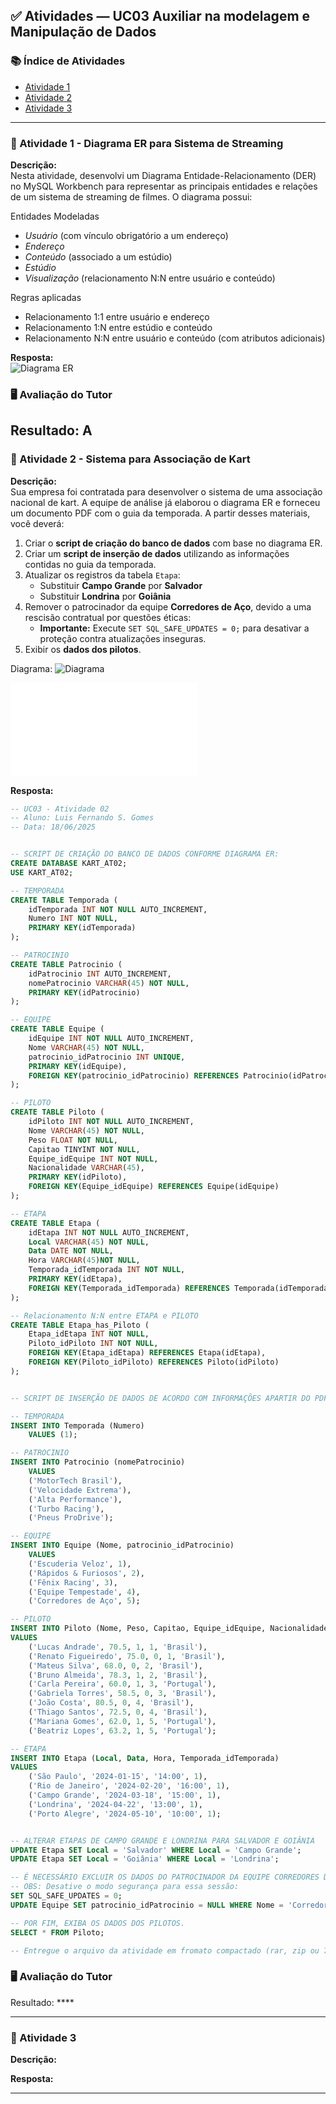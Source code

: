 
## ✅ Atividades — UC03 Auxiliar na modelagem e Manipulação de Dados


### 📚 Índice de Atividades
- [Atividade 1](#-atividade-1---diagrama-er-para-sistema-de-streaming)
- [Atividade 2](#-atividade-2---sistema-para-associação-de-kart)
- [Atividade 3](#-atividade-3)

---

### 📝 Atividade 1 - Diagrama ER para Sistema de Streaming

**Descrição:**  
Nesta atividade, desenvolvi um Diagrama Entidade-Relacionamento (DER) no MySQL Workbench para representar as principais entidades e relações de um sistema de streaming de filmes.
O diagrama possui:

Entidades Modeladas
- *Usuário* (com vínculo obrigatório a um endereço)
- *Endereço*
- *Conteúdo* (associado a um estúdio)
- *Estúdio*
- *Visualização* (relacionamento N:N entre usuário e conteúdo)

Regras aplicadas
- Relacionamento 1:1 entre usuário e endereço  
- Relacionamento 1:N entre estúdio e conteúdo  
- Relacionamento N:N entre usuário e conteúdo (com atributos adicionais)

**Resposta:**  
![Diagrama ER](Atividade01_DER.png)


### 🖥️ Avaliação do Tutor

Resultado: **A**
---

### 📝 Atividade 2 - Sistema para Associação de Kart

**Descrição:**  
Sua empresa foi contratada para desenvolver o sistema de uma associação nacional de kart. A equipe de análise já elaborou o diagrama ER e forneceu um documento PDF com o guia da temporada. A partir desses materiais, você deverá:

1. Criar o **script de criação do banco de dados** com base no diagrama ER.
2. Criar um **script de inserção de dados** utilizando as informações contidas no guia da temporada.
3. Atualizar os registros da tabela `Etapa`:
   - Substituir **Campo Grande** por **Salvador**
   - Substituir **Londrina** por **Goiânia**
4. Remover o patrocinador da equipe **Corredores de Aço**, devido a uma rescisão contratual por questões éticas:
   - **Importante:** Execute `SET SQL_SAFE_UPDATES = 0;` para desativar a proteção contra atualizações inseguras.
5. Exibir os **dados dos pilotos**.

Diagrama:
![Diagrama](Atividade02.png)

![PDF](atividade2_guia_da_temporada_de_kart.pdf)


**Resposta:**  

```sql
-- UC03 - Atividade 02
-- Aluno: Luis Fernando S. Gomes
-- Data: 18/06/2025


-- SCRIPT DE CRIAÇÃO DO BANCO DE DADOS CONFORME DIAGRAMA ER:
CREATE DATABASE KART_AT02;
USE KART_AT02;

-- TEMPORADA
CREATE TABLE Temporada (
	idTemporada INT NOT NULL AUTO_INCREMENT,
    Numero INT NOT NULL,
    PRIMARY KEY(idTemporada)
);

-- PATROCINIO
CREATE TABLE Patrocinio (
	idPatrocinio INT AUTO_INCREMENT,
    nomePatrocinio VARCHAR(45) NOT NULL,
    PRIMARY KEY(idPatrocinio)
);

-- EQUIPE
CREATE TABLE Equipe (
	idEquipe INT NOT NULL AUTO_INCREMENT,
    Nome VARCHAR(45) NOT NULL,
    patrocinio_idPatrocinio INT UNIQUE,
    PRIMARY KEY(idEquipe),
    FOREIGN KEY(patrocinio_idPatrocinio) REFERENCES Patrocinio(idPatrocinio)
);

-- PILOTO
CREATE TABLE Piloto (
	idPiloto INT NOT NULL AUTO_INCREMENT,
    Nome VARCHAR(45) NOT NULL,
    Peso FLOAT NOT NULL,
    Capitao TINYINT NOT NULL,
    Equipe_idEquipe INT NOT NULL,
    Nacionalidade VARCHAR(45),
    PRIMARY KEY(idPiloto),
    FOREIGN KEY(Equipe_idEquipe) REFERENCES Equipe(idEquipe)
);

-- ETAPA
CREATE TABLE Etapa (
	idEtapa INT NOT NULL AUTO_INCREMENT,
    Local VARCHAR(45) NOT NULL,
    Data DATE NOT NULL,
    Hora VARCHAR(45)NOT NULL,
    Temporada_idTemporada INT NOT NULL,
    PRIMARY KEY(idEtapa),
    FOREIGN KEY(Temporada_idTemporada) REFERENCES Temporada(idTemporada)
);

-- Relacionamento N:N entre ETAPA e PILOTO
CREATE TABLE Etapa_has_Piloto (
	Etapa_idEtapa INT NOT NULL,
    Piloto_idPiloto INT NOT NULL,
    FOREIGN KEY(Etapa_idEtapa) REFERENCES Etapa(idEtapa),
    FOREIGN KEY(Piloto_idPiloto) REFERENCES Piloto(idPiloto)
);


-- SCRIPT DE INSERÇÃO DE DADOS DE ACORDO COM INFORMAÇÕES APARTIR DO PDF

-- TEMPORADA
INSERT INTO Temporada (Numero)
	VALUES (1);

-- PATROCINIO
INSERT INTO Patrocinio (nomePatrocinio)
	VALUES
	('MotorTech Brasil'),
	('Velocidade Extrema'),
	('Alta Performance'),
	('Turbo Racing'),
	('Pneus ProDrive');

-- EQUIPE
INSERT INTO Equipe (Nome, patrocinio_idPatrocinio)
	VALUES
	('Escuderia Veloz', 1),
	('Rápidos & Furiosos', 2),
	('Fênix Racing', 3),
	('Equipe Tempestade', 4),
	('Corredores de Aço', 5);

-- PILOTO
INSERT INTO Piloto (Nome, Peso, Capitao, Equipe_idEquipe, Nacionalidade)
VALUES
	('Lucas Andrade', 70.5, 1, 1, 'Brasil'),
	('Renato Figueiredo', 75.0, 0, 1, 'Brasil'),
	('Mateus Silva', 68.0, 0, 2, 'Brasil'),
	('Bruno Almeida', 78.3, 1, 2, 'Brasil'),
	('Carla Pereira', 60.0, 1, 3, 'Portugal'),
	('Gabriela Torres', 58.5, 0, 3, 'Brasil'),
	('João Costa', 80.5, 0, 4, 'Brasil'),
	('Thiago Santos', 72.5, 0, 4, 'Brasil'),
	('Mariana Gomes', 62.0, 1, 5, 'Portugal'),
	('Beatriz Lopes', 63.2, 1, 5, 'Portugal');

-- ETAPA
INSERT INTO Etapa (Local, Data, Hora, Temporada_idTemporada)
VALUES
	('São Paulo', '2024-01-15', '14:00', 1),
	('Rio de Janeiro', '2024-02-20', '16:00', 1),
	('Campo Grande', '2024-03-18', '15:00', 1),
	('Londrina', '2024-04-22', '13:00', 1),
	('Porto Alegre', '2024-05-10', '10:00', 1);


-- ALTERAR ETAPAS DE CAMPO GRANDE E LONDRINA PARA SALVADOR E GOIÂNIA
UPDATE Etapa SET Local = 'Salvador' WHERE Local = 'Campo Grande';
UPDATE Etapa SET Local = 'Goiânia' WHERE Local = 'Londrina';

-- É NECESSÁRIO EXCLUIR OS DADOS DO PATROCINADOR DA EQUIPE CORREDORES DE AÇO.
-- OBS: Desative o modo segurança para essa sessão:
SET SQL_SAFE_UPDATES = 0;
UPDATE Equipe SET patrocinio_idPatrocinio = NULL WHERE Nome = 'Corredores de Aço';

-- POR FIM, EXIBA OS DADOS DOS PILOTOS.
SELECT * FROM Piloto;

-- Entregue o arquivo da atividade em fromato compactado (rar, zip ou 7z) com o scripts
```

### 🖥️ Avaliação do Tutor

Resultado: ****

---

### 📝 Atividade 3

**Descrição:**  


**Resposta:**  


---
